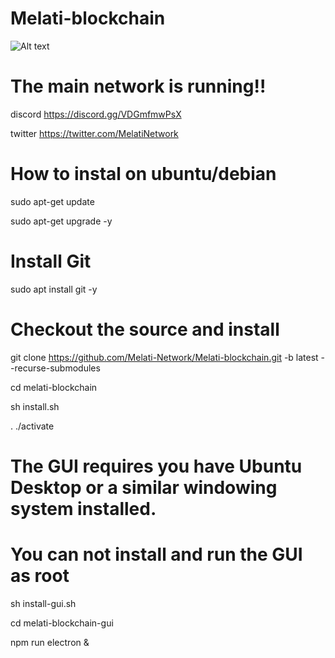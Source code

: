# Melati-blockchain

![Alt text](https://pbs.twimg.com/profile_banners/1414817722559467521/1626153982/1080x360)

# The main network is running!!

discord https://discord.gg/VDGmfmwPsX

twitter https://twitter.com/MelatiNetwork

# How to instal on ubuntu/debian
sudo apt-get update

sudo apt-get upgrade -y

# Install Git
sudo apt install git -y

# Checkout the source and install
git clone https://github.com/Melati-Network/Melati-blockchain.git -b latest --recurse-submodules

cd melati-blockchain

sh install.sh

. ./activate

# The GUI requires you have Ubuntu Desktop or a similar windowing system installed.
# You can not install and run the GUI as root

sh install-gui.sh

cd melati-blockchain-gui

npm run electron &

